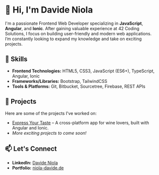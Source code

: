 # 👋 Hi, I'm Davide Niola

I'm a passionate Frontend Web Developer specializing in **JavaScript**, **Angular**, and **Ionic**.
After gaining valuable experience at 42 Coding Solutions, I focus on building user-friendly and modern web applications. 
I’m constantly looking to expand my knowledge and take on exciting projects.

## 🌱 Skills
- **Frontend Technologies:** HTML5, CSS3, JavaScript (ES6+), TypeScript, Angular, Ionic
- **Frameworks/Libraries:** Bootstrap, TailwindCSS
- **Tools & Platforms:** Git, Bitbucket, Sourcetree, Firebase, REST APIs

## 🚀 Projects
Here are some of the projects I've worked on:
- [Express Your Taste](https://apps.apple.com/de/app/express-your-taste/id6474567373) – A cross-platform app for wine lovers, built with Angular and Ionic.
- *More exciting projects to come soon!*

## 📫 Let's Connect
- **LinkedIn:** [Davide Niola](https://www.linkedin.com/in/davide-niola-a445aa276/)
- **Portfolio:** [niola-davide.de](https://niola-davide.de)
<!---
DNiola/DNiola is a ✨ special ✨ repository because its `README.md` (this file) appears on your GitHub profile.
You can click the Preview link to take a look at your changes.
--->
